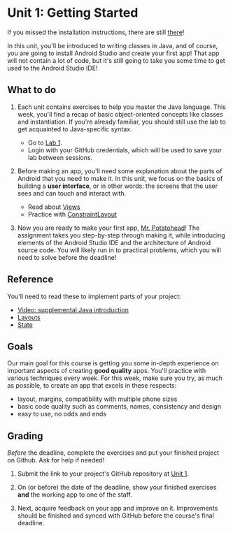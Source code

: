 # Unit 1: Getting Started

If you missed the installation instructions, there are still [there](/installation/android)!

In this unit, you'll be introduced to writing classes in Java, and of course, you are going to install Android Studio and create your first app! That app will not contain a lot of code, but it's still going to take you some time to get used to the Android Studio IDE!


## What to do

1. Each unit contains exercises to help you master the Java language. This week, you'll find a recap of basic object-oriented concepts like classes and instantiation. If you're already familiar, you should still use the lab to get acquainted to Java-specific syntax.

    - Go to [Lab 1](https://lab.cs50.io/Vluuks/AndroidPractice/labified/Week1/Lab/).
    - Login with your GitHub credentials, which will be used to save your lab between sessions.


2. Before making an app, you'll need some explanation about the parts of Android that you need to make it. In this unit, we focus on the basics of building a **user interface**, or in other words: the screens that the user sees and can touch and interact with.

    - Read about [Views](/android-reference/views)
    - Practice with  [ConstraintLayout](https://codelabs.developers.google.com/codelabs/constraint-layout/index.html)

3. Now you are ready to make your first app, [Mr. Potatohead](/guided/mr-potatohead)! The assignment takes you step-by-step through making it, while introducing elements of the Android Studio IDE and the architecture of Android source code. You will likely run in to practical problems, which you will need to solve before the deadline!


## Reference

You'll need to read these to implement parts of your project:

- [Video: supplemental Java introduction](https://www.youtube.com/watch?v=UaxRRO9175A)
- [Layouts](/android-reference/layouts)
- [State](/android-reference/state)


## Goals

Our main goal for this course is getting you some in-depth experience on important aspects of creating **good quality** apps. You'll practice with various techniques every week. For this week, make sure you try, as much as possible, to create an app that excels in these respects:

- layout, margins, compatibility with multiple phone sizes
- basic code quality such as comments, names, consistency and design
- easy to use, no odds and ends


## Grading

*Before* the deadline, complete the exercises and put your finished project on Github. Ask for help if needed!

1. Submit the link to your project's GitHub repository at [Unit 1](/submit/unit-1).

2. On (or before) the date of the deadline, show your finished exercises **and** the working app to one of the staff.

3. Next, acquire feedback on your app and improve on it. Improvements should be finished and synced with GitHub before the course's final deadline.
